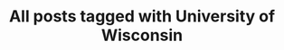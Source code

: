 ---
layout: tag
title: "All posts tagged with University of Wisconsin"
permalink: /weblog/tags/university-of-wisconsin/
taxonomy: University of Wisconsin
---
